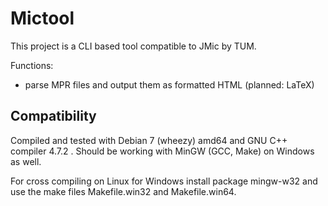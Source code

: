 Mictool
=======

This project is a CLI based tool compatible to JMic by TUM.

Functions:
- parse MPR files and output them as formatted HTML (planned: LaTeX)


Compatibility
-------------

Compiled and tested with Debian 7 (wheezy) amd64 and GNU C++ compiler 4.7.2 .
Should be working with MinGW (GCC, Make) on Windows as well.

For cross compiling on Linux for Windows install package mingw-w32 and use
the make files Makefile.win32 and Makefile.win64.
